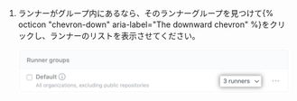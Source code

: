 1. ランナーがグループ内にあるなら、そのランナーグループを見つけて{% octicon "chevron-down" aria-label="The downward chevron" %}をクリックし、ランナーのリストを表示させてください。

    ![ランナーグループをリスト](/assets/images/help/settings/actions-hosted-runner-group-members.png)
